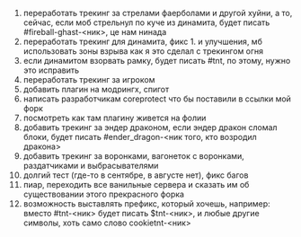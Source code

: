 1. переработать трекинг за стрелами фаерболами и другой хуйни, а то, сейчас, если моб стрельнул по куче из динамита, будет писать #fireball-ghast-<ник>, це нам нинада
2. переработать трекинг для динамита, фикс 1. и улучшения, мб использовать зоны взрыва как я это сделал с трекингом огня
3. если динамитом взорвать рамку, будет писать #tnt, по этому, нужно это исправить
4. переработать трекинг за игроком
5. добавить плагин на модрингх, спигот
6. написать разработчикам coreprotect что бы поставили в ссылки мой форк
7. посмотреть как там плагину живется на фолии
8. добавить трекинг за эндер драконом, если эндер дракон сломал блоки, будет писать #ender_dragon-<ник того, кто возродил дракона>
9. добавить трекинг за воронками, вагонеток с воронками, раздатчиками и выбрасывателями
10. долгий тест (где-то в сентябре, в августе нет), фикс багов
11. пиар, переходить все ванильные сервера и сказать им об существовании этого прекрасного форка
12. возможность выставлять префикс, который хочешь, например: вместо #tnt-<ник> будет писать $tnt-<ник>, и любые другие символы, хоть само слово cookietnt-<ник>
